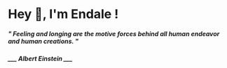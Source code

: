 <h1 title="head"> Hey 👋, I'm Endale !</h1>

**<h5><i>" Feeling and longing are the motive forces behind all human endeavor and human creations. "</i></h5>**

*<b>___ Albert Einstein ___</b>*
